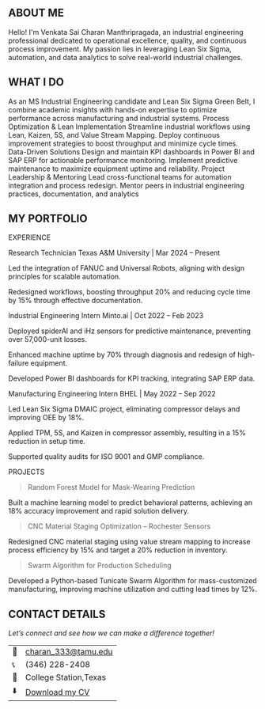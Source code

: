 <!--Section 1: Introduce your self-->
## ABOUT ME

Hello! I'm Venkata Sai Charan Manthripragada, an industrial engineering professional dedicated to operational excellence, quality, and continuous process improvement. My passion lies in leveraging Lean Six Sigma, automation, and data analytics to solve real-world industrial challenges.


<!--Mention your top/relevant skills here - core and soft skills-->
## WHAT I DO

As an MS Industrial Engineering candidate and Lean Six Sigma Green Belt, I combine academic insights with hands-on expertise to optimize performance across manufacturing and industrial systems.
Process Optimization & Lean Implementation
Streamline industrial workflows using Lean, Kaizen, 5S, and Value Stream Mapping.
Deploy continuous improvement strategies to boost throughput and minimize cycle times.
Data-Driven Solutions
Design and maintain KPI dashboards in Power BI and SAP ERP for actionable performance monitoring.
Implement predictive maintenance to maximize equipment uptime and reliability.
 Project Leadership & Mentoring
Lead cross-functional teams for automation integration and process redesign.
Mentor peers in industrial engineering practices, documentation, and analytics

<!--Section 2: List 3-4 key projects-->
## MY PORTFOLIO 
EXPERIENCE

Research Technician Texas A&M University | Mar 2024 – Present

Led the integration of FANUC and Universal Robots, aligning with design principles for scalable automation.

Redesigned workflows, boosting throughput 20% and reducing cycle time by 15% through effective documentation.

Industrial Engineering Intern Minto.ai | Oct 2022 – Feb 2023

Deployed spiderAI and iHz sensors for predictive maintenance, preventing over 57,000-unit losses.

Enhanced machine uptime by 70% through diagnosis and redesign of high-failure equipment.

Developed Power BI dashboards for KPI tracking, integrating SAP ERP data.

Manufacturing Engineering Intern BHEL | May 2022 – Sep 2022

Led Lean Six Sigma DMAIC project, eliminating compressor delays and improving OEE by 18%.

Applied TPM, 5S, and Kaizen in compressor assembly, resulting in a 15% reduction in setup time.

Supported quality audits for ISO 9001 and GMP compliance.

PROJECTS

>Random Forest Model for Mask-Wearing Prediction

Built a machine learning model to predict behavioral patterns, achieving an 18% accuracy improvement and rapid solution delivery.

>CNC Material Staging Optimization – Rochester Sensors

Redesigned CNC material staging using value stream mapping to increase process efficiency by 15% and target a 20% reduction in inventory.

>Swarm Algorithm for Production Scheduling

Developed a Python-based Tunicate Swarm Algorithm for mass-customized manufacturing, improving machine utilization and cutting lead times by 12%.


## CONTACT DETAILS

*Let’s connect and see how we can make a difference together!*
<table>
  <tbody>
    <tr>
      <td>📧</td>
      <td><a href="charan_333@tamu.edu">charan_333@tamu.edu</a></td>
    </tr>
    <tr>
      <td>📞</td>
      <td>(346) 228-2408</td>
    </tr>
    <tr>
      <td>📍</td>
      <td>College Station,Texas </td>
    </tr>
    <tr>
      <td>⬇️</td>
      <td><a href=https://www.linkedin.com/in/venkata-sai-charan-manthripragada-41b28321b/>Download my CV</a></td>  
    </tr>
    <tr>
      </tr>
  </tbody>
</table>
